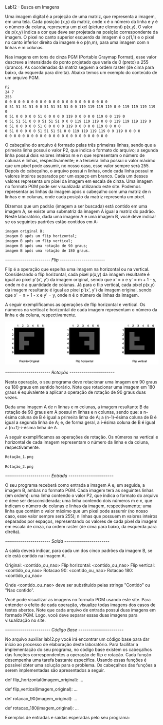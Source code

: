 Lab12 - Busca em Imagens

Uma imagem digital é a projeção de uma matriz, que representa a imagem, em uma tela. Cada posição (x,y) da matriz, onde x é o número da linha e y é o número da coluna, representa um pixel (picture element) p(x,y). O valor de p(x,y) indica a cor que deve ser projetada na posição correspondente da imagem. O pixel no canto superior esquerdo da imagem é o p(1,1) e o pixel no canto inferior direito da imagem é o p(n,m), para uma imagem com n linhas e m colunas.

Nas imagens em tons de cinza PGM (Portable Graymap Format), esse valor descreve a intensidade do ponto projetado que varia de 0 (preto) a 255 (branco). As coordenadas da matriz seguem a ordem raster (de cima para baixo, da esquerda para direita). Abaixo temos um exemplo do conteúdo de um arquivo PGM.

	P2
	24 7
	255
	0 0 0 0 0 0 0 0 0 0 0 0 0 0 0 0 0 0 0 0 0 0 0 0
	0 51 51 51 51 0 0 51 51 51 51 0 0 119 119 119 119 0 0 119 119 119 119 0
	0 51 0 0 0 0 0 51 0 0 0 0 0 119 0 0 0 0 0 119 0 0 119 0
	0 51 51 51 0 0 0 51 51 51 0 0 0 119 119 119 0 0 0 119 119 119 119 0
	0 51 0 0 0 0 0 51 0 0 0 0 0 119 0 0 0 0 0 119 0 0 0 0
	0 51 0 0 0 0 0 51 51 51 51 0 0 119 119 119 119 0 0 119 0 0 0 0
	0 0 0 0 0 0 0 0 0 0 0 0 0 0 0 0 0 0 0 0 0 0 0 0

O cabeçalho do arquivo é formado pelas três primeiras linhas, sendo que a primeira linha possui o valor P2, que indica o formato do arquivo; a segunda linha possui dois valores inteiros m e n que representam o número de colunas e linhas, respectivamente; e a terceira linha possui o valor máximo que um pixel pode assumir, no nosso caso, esse valor sempre será 255. Depois do cabeçalho, o arquivo possui n linhas, onde cada linha possui m valores inteiros separados por um espaço em branco. Cada um desses valores representa um pixel da imagem em escala de cinza. Uma imagem no formato PGM pode ser visualizada utilizando este site. Podemos representar as linhas da imagem após o cabeçalho com uma matriz de n linhas e m colunas, onde cada posição da matriz representa um pixel.

Dizemos que um padrão (imagem a ser buscada) está contido em uma imagem A, se existe uma submatriz da imagem A igual a matriz do padrão. Neste laboratório, dada uma imagem A e uma imagem B, você deve indicar se os seguintes padrões estão contidos em A:

    imagem original B;
    imagem B após um flip horizontal;
    imagem B após um flip vertical;
    imagem B após uma rotação de 90 graus;
    imagem B após uma rotação de 180 graus.


*----------------------- Flip -----------------------*

Flip é a operação que espelha uma imagem na horizontal ou na vertical. Considerando o flip horizontal, cada pixel p(x,y) da imagem resultante é igual ao pixel p'(x', y') da imagem original, sendo que x' = x e y' = m + 1 - y, onde m é a quantidade de colunas. Já para o flip vertical, cada pixel p(x,y) da imagem resultante é igual ao pixel p'(x', y') da imagem original, sendo que x' = n + 1 - x e y' = y, onde n é o número de linhas da imagem.

A seguir exemplificamos as operações de flip horizontal e vertical. Os números na vertical e horizontal de cada imagem representam o número da linha e da coluna, respectivamente.

![plot](./Flip_Image.png)


*----------------------- Rotação -----------------------*

Nesta operação, o seu programa deve rotacionar uma imagem em 90 graus ou 180 graus em sentido horário. Note que rotacionar uma imagem em 180 graus é equivalente a aplicar a operação de rotação de 90 graus duas vezes.

Dada uma imagem A de n linhas e m colunas, a imagem resultante B da rotação de 90 graus em A possui m linhas e n colunas, sendo que: a n-ésima coluna de B é igual a primeira linha de A; a (n-1)-ésima coluna de B é igual a segunda linha de A; e, de forma geral, a i-ésima coluna de B é igual a (n+1)-i-ésima linha de A.

A seguir exemplificamos as operações de rotação. Os números na vertical e horizontal de cada imagem representam o número da linha e da coluna, respectivamente.

	Rotação_1.png

	Rotação_2.png
	
	
*----------------------- Entrada -----------------------*

O seu programa receberá como entrada a imagem A e, em seguida, a imagem B, ambas no formato PGM. Cada imagem terá as seguintes linhas (em ordem): uma linha contendo o valor P2, que indica o formato do arquivo e deve ser desconsiderada; uma linha contendo dois números m e n, que indicam o número de colunas e linhas da imagem, respectivamente; uma linha que contém o valor máximo que um pixel pode assumir (no nosso caso, esse valor sempre será 255); n linhas que possuem m valores inteiros separados por espaços, representando os valores de cada pixel da imagem em escala de cinza, na ordem raster (de cima para baixo, da esquerda para direita).


*----------------------- Saída -----------------------*

A saída deverá indicar, para cada um dos cinco padrões da imagem B, se ele está contido na imagem A.

   Original: <contido_ou_nao>
   Flip horizontal: <contido_ou_nao>
   Flip vertical: <contido_ou_nao>
   Rotacao 90: <contido_ou_nao>
   Rotacao 180: <contido_ou_nao>

Onde <contido_ou_nao> deve ser substituído pelas strings "Contido" ou "Nao contido".

Você pode visualizar as imagens no formato PGM usando este site. Para entender o efeito de cada operação, visualize todas imagens dos casos de testes abertos. Note que cada arquivo de entrada possui duas imagens em formado PGM. Logo, você deve separar essas duas imagens para visualização no site.


*----------------------- Código Base -----------------------*

No arquivo auxiliar lab12.py você irá encontrar um código base para dar início ao processo de elaboração deste laboratório. Para facilitar a implementação do seu programa, no código base existem os cabeçalhos das funções correspondentes a operação de flip e rotação. Cada função desempenha uma tarefa bastante específica. Usando essas funções é possível obter uma solução para o problema. Os cabeçalhos das funções a serem implementadas são apresentados a seguir.

   def flip_horizontal(imagem_original):
     ...

   def flip_vertical(imagem_original):
     ...

   def rotacao_90(imagem_original):
     ...

   def rotacao_180(imagem_original):
     ...
  
Exemplos de entradas e saídas esperadas pelo seu programa:
